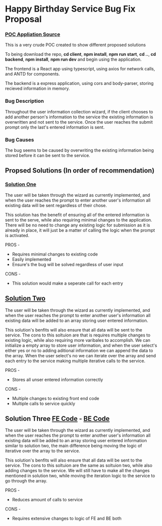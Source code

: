 # Happy Birthday Service Bug Fix Proposal

### [POC Appliation Source](https://github.com/MaxiCB/Happy-Birthday)

This is a very crude POC created to show different proposed solutions

To being download the repo, **cd client**, **npm install**, **npm run start**, **cd ..**, **cd backend**, **npm install**, **npm run dev** and begin using the application.

The frontend is a React app using typescript, using axios for network calls, and ANTD for components.

The backend is a express application, using cors and body-parser, storing recieved information in memory.

### Bug Description

Throughout the user information collection wizard, if the client chooses to add another person's information to the service the existing information is overwritten and not sent to the service. Once the user reaches the submit prompt only the last's entered information is sent.

### Bug Causes

The bug seems to be caused by overwriting the existing information being stored before it can be sent to the service.

## Propsed Solutions (In order of recommendation)

### [Solution One](https://github.com/MaxiCB/Happy-Birthday/blob/master/client/src/App.tsx#L58)

The user will be taken through the wizard as currently implemented, and when the user reaches the prompt to enter another user's information all existing data will be sent regardless of their chose.

This solution has the benefit of ensuring all of the entered information is sent to the serve, while also requiring minimal changes to the application. There will be no need to change any existing logic for submission as it is already in place, it will just be a matter of calling the logic when the prompt is activated.

PROS -

- Requires minimal changes to existing code
- Easily implemented
- Ensure's the bug will be solved regardless of user input

CONS -

- This solution would make a seperate call for each entry

## [Solution Two](https://github.com/MaxiCB/Happy-Birthday/blob/master/client/src/App.tsx#L72)

The user will be taken through the wizard as currently implemented, and when the user reaches the prompt to enter another user's information all existing data will be added to an array storing user entered information.

This solution's benfits will also ensure that all data will be sent to the service. The cons to this soltuion are that is requires multiple changes to existing logic, while also requiring more varibales to accomplish. We can initialize a empty array to store user information, and when the user select's either yes or no to adding aditional information we can append the data to the array. When the user select's no we can iterate over the array and send each entry to the service making multiple iterative calls to the service.

PROS -

- Stores all unser entered information correctly

CONS -

- Multiple changes to existing front end code
- Multiple calls to service quickly

## Solution Three [FE Code](https://github.com/MaxiCB/Happy-Birthday/blob/master/client/src/App.tsx#L99) - [BE Code](https://github.com/MaxiCB/Happy-Birthday/blob/master/backend/index.js#L21)

The user will be taken through the wizard as currently implemented, and when the user reaches the prompt to enter another user's information all existing data will be added to an array storing user entered information similar to solution two, the main difference being moving the logic of iterative over the array to the service.

This solution's benfits will also ensure that all data will be sent to the service. The cons to this soltuion are the same as soltuion two, while also adding changes to the service. We will still have to make all the changes mentioned in solution two, while moving the iteration logic to the service to go through the array.

PROS -

- Reduces amount of calls to service

CONS -

- Requires extensive changes to logic of FE and BE both
